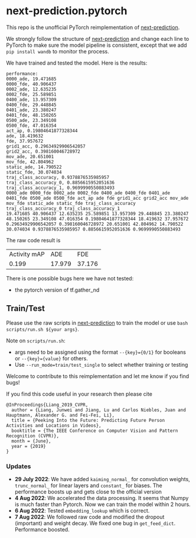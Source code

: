 # next-prediction.pytorch
 
This repo is the unofficial PyTorch reimplementation of [next-prediction](https://github.com/google/next-prediction).

We strongly follow the structure of [next-prediction](https://github.com/google/next-prediction) and change each line to PyTorch to make sure the model pipeline is consistent, except that we add `pip install wandb` to monitor the process.

We have trained and tested the model. Here is the results:

```
performance:
0000_ade, 19.471685
0000_fde, 40.906437
0002_ade, 12.635235
0002_fde, 25.589851
0400_ade, 13.957309
0400_fde, 29.448845
0401_ade, 23.380247
0401_fde, 48.150265
0500_ade, 23.349108
0500_fde, 47.016354
act_ap, 0.19804641877328344
ade, 18.419632
fde, 37.957672
grid1_acc, 0.29634929906542057
grid2_acc, 0.398160046728972
mov_ade, 20.651001
mov_fde, 42.804962
static_ade, 14.790522
static_fde, 30.074034
traj_class_accuracy, 0.9378876535985957
traj_class_accuracy_0, 0.8856615952051636
traj_class_accuracy_1, 0.9699990550883493
0000_ade 0000_fde 0002_ade 0002_fde 0400_ade 0400_fde 0401_ade 0401_fde 0500_ade 0500_fde act_ap ade fde grid1_acc grid2_acc mov_ade mov_fde static_ade static_fde traj_class_accuracy traj_class_accuracy_0 traj_class_accuracy_1
19.471685 40.906437 12.635235 25.589851 13.957309 29.448845 23.380247 48.150265 23.349108 47.016354 0.19804641877328344 18.419632 37.957672 0.29634929906542057 0.398160046728972 20.651001 42.804962 14.790522 30.074034 0.9378876535985957 0.8856615952051636 0.9699990550883493
```
The raw code result is 

<table>
  <tr>
    <td>Activity mAP</td>
    <td>ADE</td>
    <td>FDE</td>
  </tr>
  <tr>
    <td>0.199</td>
    <td>17.979</td>
    <td>37.176</td>
  </tr>
</table>

There is one possible bugs here we have not tested:
* the pytorch version of tf.gather_nd

## Train/Test
Please use the raw scripts in [next-prediction](https://github.com/google/next-prediction) to train the model or use `bash scripts/run.sh ${your args}`. 

Note on `scripts/run.sh`: 
* args need to be assigned using the format `--{key}={0/1}` for booleans or `--{key}={value}` for others. 
* Use `--run_mode=train/test_single` to select whether training or testing

Welcome to contribute to this reimplementation and let me know if you find bugs!

If you find this code useful in your research then please cite

```
@InProceedings{Liang_2019_CVPR,
  author = {Liang, Junwei and Jiang, Lu and Carlos Niebles, Juan and Hauptmann, Alexander G. and Fei-Fei, Li},
  title = {Peeking Into the Future: Predicting Future Person Activities and Locations in Videos},
  booktitle = {The IEEE Conference on Computer Vision and Pattern Recognition (CVPR)},
  month = {June},
  year = {2019}
}
```

### Updates
* **29 July 2022**: We have added `kaiming_normal_` for convolution weights, `trunc_normal_` for linear layers and `constant_` for biases. The performance boosts up and gets close to the official version 
* **4 Aug 2022**: We accelerated the data processing. It seems that Numpy is much faster than Pytorch. Now we can train the model within 2 hours.
* **6 Aug 2022**: Tested `embedding_lookup` which is correct. 
* **7 Aug 2022**: We followed raw code and modified the dropout (important) and weight decay. We fixed one bug in `get_feed_dict`. Performance boosted.

